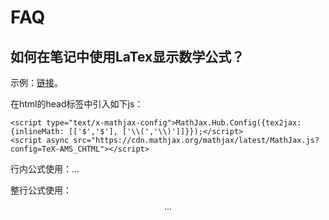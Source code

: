 # FAQ

## 如何在笔记中使用LaTex显示数学公式？

示例：[链接](http://123.56.21.232:8252/plugins/mathjax/)。

在html的head标签中引入如下js：

```
<script type="text/x-mathjax-config">MathJax.Hub.Config({tex2jax: {inlineMath: [['$','$'], ['\\(','\\)']]}});</script>
<script async src="https://cdn.mathjax.org/mathjax/latest/MathJax.js?config=TeX-AMS_CHTML"></script>
```

行内公式使用：$...$

整行公式使用：$$...$$

